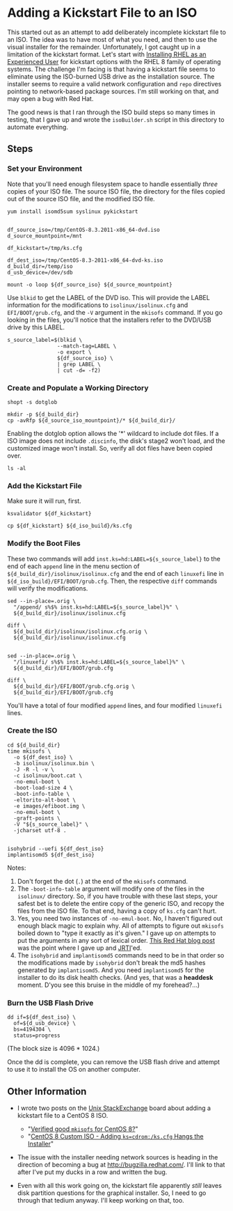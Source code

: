 # Adding a Kickstart File to an ISO

This started out as an attempt to add deliberately incomplete kickstart file to
an ISO. The idea was to have most of what you need, and then to use the visual
installer for the remainder. Unfortunately, I got caught up in a limitation of
the kickstart format. Let's start with
[Installing RHEL as an Experienced User][redhat01] for kickstart options with
the RHEL 8 family of operating systems. The challenge I'm facing is that
having a kickstart file seems to eliminate using the ISO-burned USB drive as
the installation source. The installer seems to require a valid network
configuration and `repo` directives pointing to network-based package sources.
I'm still working on that, and may open a bug with Red Hat.

The good news is that I ran through the ISO build steps so many times in
testing, that I gave up and wrote the `isoBuilder.sh` script in this directory
to automate everything.

[redhat01]: https://access.redhat.com/documentation/en-us/red_hat_enterprise_linux/8/html/performing_an_advanced_rhel_installation/kickstart-commands-and-options-reference_installing-rhel-as-an-experienced-user#user_kickstart-commands-for-system-configuration

## Steps

### Set your Environment

Note that you'll need enough filesystem space to handle essentially *three*
copies of your ISO file. The source ISO file, the directory for the files
copied out of the source ISO file, and the modified ISO file.

```
yum install isomd5sum syslinux pykickstart


df_source_iso=/tmp/CentOS-8.3.2011-x86_64-dvd.iso
d_source_mountpoint=/mnt

df_kickstart=/tmp/ks.cfg

df_dest_iso=/tmp/CentOS-8.3-2011-x86_64-dvd-ks.iso
d_build_dir=/temp/iso
d_usb_device=/dev/sdb

mount -o loop ${df_source_iso} ${d_source_mountpoint}
```

Use `blkid` to get the LABEL of the DVD iso. This will provide the LABEL
information for the modifications to `isolinux/isolinux.cfg` and
`EFI/BOOT/grub.cfg`, and the `-V` argument in the `mkisofs` command. If you go
looking in the files, you'll notice that the installers refer to the DVD/USB
drive by this LABEL.

```
s_source_label=$(blkid \
                --match-tag=LABEL \
                -o export \
                ${df_source_iso} \
                | grep LABEL \
                | cut -d= -f2)
```


### Create and Populate a Working Directory

```
shopt -s dotglob

mkdir -p ${d_build_dir}
cp -avRfp ${d_source_iso_mountpoint}/* ${d_build_dir}/
```

Enabling the dotglob option allows the '*' wildcard to include dot files. If a
ISO image does not include `.discinfo`, the disk's stage2 won't load, and the
customized image won't install. So, verify all dot files have been copied over.

```
ls -al
```


### Add the Kickstart File

Make sure it will run, first.

```
ksvalidator ${df_kickstart}

cp ${df_kickstart} ${d_iso_build}/ks.cfg
```


###  Modify the Boot Files

These two commands will add `inst.ks=hd:LABEL=${s_source_label}` to the end
of each `append` line in the menu section of
`${d_build_dir}/isolinux/isolinux.cfg` and the end of each `linuxefi` line in
`${d_iso_build}/EFI/BOOT/grub.cfg`. Then, the respective `diff` commands will
verify the modifications.

```
sed --in-place=.orig \
  "/append/ s%$% inst.ks=hd:LABEL=${s_source_label}%" \
  ${d_build_dir}/isolinux/isolinux.cfg

diff \
  ${d_build_dir}/isolinux/isolinux.cfg.orig \
  ${d_build_dir}/isolinux/isolinux.cfg


sed --in-place=.orig \
  "/linuxefi/ s%$% inst.ks=hd:LABEL=${s_source_label}%" \
  ${d_build_dir}/EFI/BOOT/grub.cfg

diff \
  ${d_build_dir}/EFI/BOOT/grub.cfg.orig \
  ${d_build_dir}/EFI/BOOT/grub.cfg
```


You'll have a total of four modified `append` lines, and four modified
`linuxefi` lines.


### Create the ISO

```
cd ${d_build_dir}
time mkisofs \
  -o ${df_dest_iso} \
  -b isolinux/isolinux.bin \
  -J -R -l -v \
  -c isolinux/boot.cat \
  -no-emul-boot \
  -boot-load-size 4 \
  -boot-info-table \
  -eltorito-alt-boot \
  -e images/efiboot.img \
  -no-emul-boot \
  -graft-points \
  -V "${s_source_label}" \
  -jcharset utf-8 .


isohybrid --uefi ${df_dest_iso}
implantisomd5 ${df_dest_iso}

```

Notes:
1. Don't forget the dot (`.`) at the end of the `mkisofs` command.
1. The `-boot-info-table` argument will modify one of the files in the
`isolinux/` directory. So, if you have trouble with these last steps, your
safest bet is to delete the entire copy of the generic ISO, and recopy the
files from the ISO file. To that end, having a copy of `ks.cfg` can't hurt.
1. Yes, you need two instances of `-no-emul-boot`. No, I haven't figured out
enough black magic to explain why. All of attempts to figure out `mkisofs`
boiled down to "type it exactly as it's given." I gave up on attempts to put
the arguments in any sort of lexical order. [This Red Hat blog post][blog] was
the point where I gave up and [JRTI][]'ed.
1. The `isohybrid` and `implantisomd5` commands need to be in that order so the
modifications made by `isohybrid` don't break the md5 hashes generated by
`implantisomd5`. And you need `implantisomd5` for the installer to do its disk
health checks. (And yes, that was a **headdesk** moment. D'you see this bruise
in the middle of my forehead?...)

[blog]: https://www.redhat.com/sysadmin/optimized-iso-image
[JRTI]: https://www.space.com/28445-spacex-elon-musk-drone-ships-names.html


### Burn the USB Flash Drive

```
dd if=${df_dest_iso} \
  of=${d_usb_device} \
  bs=4194304 \
  status=progress
```

(The block size is 4096 * 1024.)

Once the dd is complete, you can remove the USB flash drive and attempt to use
it to install the OS on another computer.


## Other Information

- I wrote two posts on the [Unix StackExchange][use] board about adding a
kickstart file to a CentOS 8 ISO.
  - "[Verified good `mkisofs` for CentOS 8?][use01]"
  - "[CentOS 8 Custom ISO - Adding `ks=cdrom:/ks.cfg` Hangs the Installer][use02]"

- The issue with the installer needing network sources is heading in the
direction of becoming a bug at http://bugzilla.redhat.com/. I'll link to that
after I've put my ducks in a row and written the bug.

- Even with all this work going on, the kickstart file apparently *still*
leaves disk partition questions for the graphical installer. So, I need to go
through that tedium anyway. I'll keep working on that, too.

[use]: https://unix.stackexchange.com/
[use01]: https://unix.stackexchange.com/questions/640232/verified-good-mkisofs-for-centos-8
[use02]: https://unix.stackexchange.com/questions/641277/centos-8-custom-iso-adding-ks-cdrom-ks-cfg-hangs-the-installer

